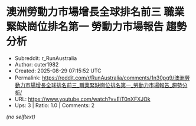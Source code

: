 # 澳洲勞動力市場增長全球排名前三 職業緊缺崗位排名第一 勞動力市場報告 趨勢分析

- Subreddit: r_RunAustralia
- Author: cuter1982
- Created: 2025-08-29 07:15:52 UTC
- Permalink: https://reddit.com/r/RunAustralia/comments/1n30pg9/澳洲勞動力市場增長全球排名前三_職業緊缺崗位排名第一_勞動力市場報告_趨勢分析/
- URL: https://www.youtube.com/watch?v=EiT0nXFXJOk
- Ups: 3 | Ratio: 1.0 | Comments: 2

_(no selftext)_
